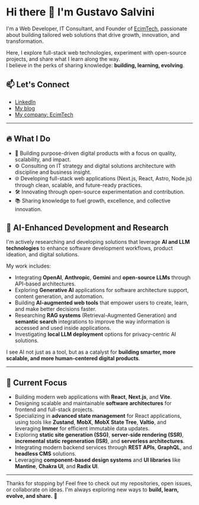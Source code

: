 # Hi there 👋 I'm Gustavo Salvini

I'm a Web Developer, IT Consultant, and Founder of [EcimTech](https://ecimtech.com), passionate about building tailored web solutions that drive growth, innovation, and transformation.

Here, I explore full-stack web technologies, experiment with open-source projects, and share what I learn along the way.  
I believe in the perks of sharing knowledge: **building, learning, evolving**.

## 📫 Let's Connect
- [LinkedIn](https://www.linkedin.com/in/gustavosalvini/)
- [My blog](https://gustavosalvini.com.ar)
- [My company: EcimTech](https://ecimtech.com)

---

## 🔥 What I Do
- 🚀 Building purpose-driven digital products with a focus on quality, scalability, and impact.
- ⚙️ Consulting on IT strategy and digital solutions architecture with discipline and business insight.
- 🌐 Developing full-stack web applications (Next.js, React, Astro, Node.js) through clean, scalable, and future-ready practices.
- 🛠️ Innovating through open-source experimentation and contribution.
- 📚 Sharing knowledge to fuel growth, excellence, and collective innovation.

## 🤖 AI-Enhanced Development and Research

I'm actively researching and developing solutions that leverage **AI and LLM technologies** to enhance software development workflows, product ideation, and digital solutions.

My work includes:
- Integrating **OpenAI**, **Anthropic**, **Gemini** and **open-source LLMs** through API-based architectures.
- Exploring **Generative AI** applications for software architecture support, content generation, and automation.
- Building **AI-augmented web tools** that empower users to create, learn, and make better decisions faster.
- Researching **RAG systems** (Retrieval-Augmented Generation) and **semantic search** integrations to improve the way information is accessed and used inside applications.
- Investigating **local LLM deployment** options for privacy-centric AI solutions.

I see AI not just as a tool, but as a catalyst for **building smarter, more scalable, and more human-centered digital products**.

---

## 🧩 Current Focus
- Building modern web applications with **React**, **Next.js**, and **Vite**.
- Designing scalable and maintainable **software architectures** for frontend and full-stack projects.
- Specializing in **advanced state management** for React applications, using tools like **Zustand**, **MobX**, **MobX State Tree**, **Valtio**, and leveraging **Immer** for efficient immutable data updates.
- Exploring **static site generation (SSG)**, **server-side rendering (SSR)**, **incremental static regeneration (ISR)**, and **serverless architectures**.
- Integrating modern backend services through **REST APIs**, **GraphQL**, and **headless CMS** solutions.
- Leveraging **component-based design systems** and **UI libraries** like **Mantine**, **Chakra UI**, and **Radix UI**.

---

Thanks for stopping by! Feel free to check out my repositories, open issues, or collaborate on ideas. I'm always exploring new ways to **build, learn, evolve, and share.** 🚀
